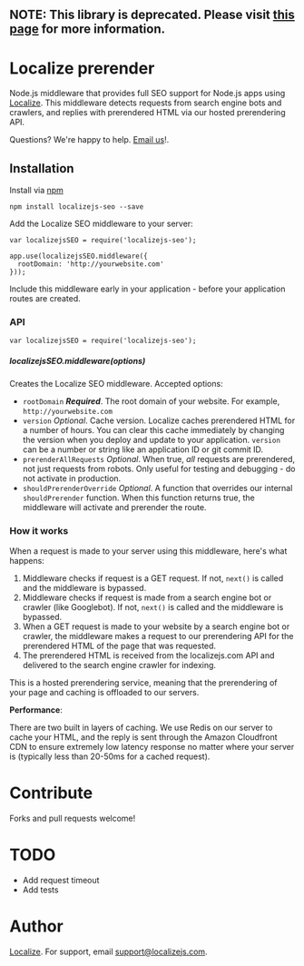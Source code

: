 
NOTE: This library is deprecated. Please visit [this page](https://help.localizejs.com/docs/search-engine-optimization-seo) for more information.
----------

Localize prerender
===============

Node.js middleware that provides full SEO support for Node.js apps using [Localize](https://localizejs.com). This middleware detects requests from search engine bots and crawlers, and replies with prerendered HTML via our hosted prerendering API.

Questions? We're happy to help. [Email us](https://localizejs.com/?modal=misc/support)!.

Installation
----------

Install via [npm](https://www.npmjs.org/package/localizejs-seo)

    npm install localizejs-seo --save
    

Add the Localize SEO middleware to your server:

    var localizejsSEO = require('localizejs-seo');
    
    app.use(localizejsSEO.middleware({
      rootDomain: 'http://yourwebsite.com'
    }));

Include this middleware early in your application - before your application routes are created.

### API
    var localizejsSEO = require('localizejs-seo');
##### localizejsSEO.middleware(options)

Creates the Localize SEO middleware. Accepted options:
 
* `rootDomain` ***Required***. The root domain of your website. For example, `http://yourwebsite.com`
* `version` *Optional*. Cache version. Localize caches prerendered HTML for a number of hours. You can clear this cache immediately by changing the version when you deploy and update to your application. `version` can be a number or string like an application ID or git commit ID.  
* `prerenderAllRequests` *Optional*. When true, *all* requests are prerendered, not just requests from robots. Only useful for testing and debugging - do not activate in production.
* `shouldPrerenderOverride` *Optional*. A function that overrides our internal `shouldPrerender` function. When this function returns true, the middleware will activate and prerender the route.


### How it works

When a request is made to your server using this middleware, here's what happens:

1. Middleware checks if request is a GET request. If not, `next()` is called and the middleware is bypassed.
2. Middleware checks if request is made from a search engine bot or crawler (like Googlebot). If not, `next()` is called and the middleware is bypassed.
3. When a GET request is made to your website by a search engine bot or crawler, the middleware makes a request to our prerendering API for the prerendered HTML of the page that was requested. 
4. The prerendered HTML is received from the localizejs.com API and delivered to the search engine crawler for indexing.

This is a hosted prerendering service, meaning that the prerendering of your page and caching is offloaded to our servers.

**Performance**:

There are two built in layers of caching. We use Redis on our server to cache your HTML, and the reply is sent through the Amazon Cloudfront CDN to ensure extremely low latency response no matter where your server is (typically less than 20-50ms for a cached request).


# Contribute

Forks and pull requests welcome!

# TODO
* Add request timeout
* Add tests

# Author

[Localize](https://localizejs.com). For support, email [support@localizejs.com](mailto:support@localizejs.com).
